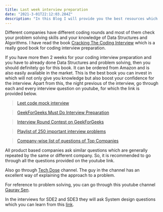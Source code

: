 ```yaml
---
title: Last week interview preparation
date: "2021-3-01T22:12:03.284Z"
description: "In this Blog I will provide you the best resources which will make you ready for the coding interview I think you all want to get placed in product based company so lets get started. !"
---
```


Different companies have different coding rounds and most of them check your problem solving skills and your knowledge of Data Structures and Algorithms. I have read the book [Cracking The Coding Interview](https://www.amazon.in/Cracking-the-Coding-Interview/dp/0984782869/ref=pd_lpo_14_t_0/257-1348683-7477109?_encoding=UTF8&pd_rd_i=0984782869&pd_rd_r=a88966b5-e834-47ca-a8bf-0478ec8beb56&pd_rd_w=pAAzj&pd_rd_wg=6kFSB&pf_rd_p=8fa1f3a8-c3ee-4cde-8295-5699918f5887&pf_rd_r=J4E4KVTWHSD2SH01CHMM&psc=1&refRID=J4E4KVTWHSD2SH01CHMM) which is a really good book for coding interview preparation.

If you have more then 2 weeks for your coding interview preparation and you have to already done Data Structures and problem solving, then you should definitely go for this book.
It can be ordered from Amazon and is also easily available in the market. This is the best book you can invest in which will not only give you knowledge but also boost your confidence for the interview. Apart from this, the night previous of the interview, go through each and every interview question on youtube, for which the link is provided below.

>[Leet code mock interview](https://leetcode.com/interview/)

>[GeekForGeeks Must Do Interview Preparation](https://practice.geeksforgeeks.org/courses/must-do-interview-prep?vC=1)

>[Interview Round Contest on GeekForGeeks](https://practice.geeksforgeeks.org/batch/coding-round-contests-1)

>[Playlist of 250 important interview problems](https://www.youtube.com/watch?v=2C7WrpgnLDw&list=PLEJXowNB4kPxQIN2dCUAnQ_92HIziG4x6)

>[Company-wise list of questions of Top Companies](https://github.com/twowaits/SDE-Interview-Questions)

All product based companies ask similar questions which are generally repeated by the same or different company. So, it is recommended to go through all the questions provided on the youtube link.

Also go through [Tech Dose](https://www.youtube.com/c/TECHDOSE4u/featured) channel. The guy in the channel has an excellent way of explaining the approach to a problem.

For reference to problem solving, you can go through this youtube channel [Gaurav Sen](https://www.youtube.com/channel/UCRPMAqdtSgd0Ipeef7iFsKw).

In the interviews for SDE2 and SDE3 they will ask System design questions which you can learn from this [link](https://www.youtube.com/watch?v=xpDnVSmNFX0&list=PLMCXHnjXnTnvo6alSjVkgxV-VH6EPyvoX).
